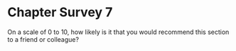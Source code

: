 # Chapter Survey 7

On a scale of 0 to 10, how likely is it that you would recommend this
section to a friend or colleague?

  
